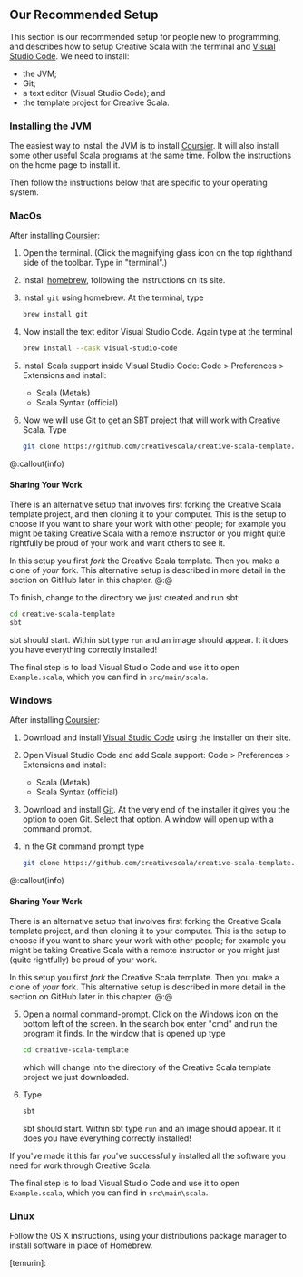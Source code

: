## Our Recommended Setup

This section is our recommended setup for people new to programming, and describes how to setup Creative Scala with the terminal and [Visual Studio Code][vs-code].
We need to install:

- the JVM;
- Git;
- a text editor (Visual Studio Code); and
- the template project for Creative Scala.


### Installing the JVM

The easiest way to install the JVM is to install [Coursier][coursier]. 
It will also install some other useful Scala programs at the same time.
Follow the instructions on the home page to install it.

Then follow the instructions below that are specific to your operating system.

### MacOs

After installing [Coursier][coursier]:

1. Open the terminal. (Click the magnifying glass icon on the top righthand side of the toolbar. Type in "terminal".)
2. Install [homebrew][homebrew], following the instructions on its site.
3. Install `git` using homebrew. At the terminal, type
    ```bash
    brew install git
    ```
4. Now install the text editor Visual Studio Code. Again type at the terminal
    ```bash
    brew install --cask visual-studio-code
    ```
5. Install Scala support inside Visual Studio Code: Code > Preferences > Extensions and install:

    - Scala (Metals)
    - Scala Syntax (official)

6. Now we will use Git to get an SBT project that will work with Creative Scala. Type
    ```bash
    git clone https://github.com/creativescala/creative-scala-template.git
    ```

@:callout(info)
#### Sharing Your Work

There is an alternative setup that involves first forking the Creative Scala template project, and then cloning it to your computer.
This is the setup to choose if you want to share your work with other people; for example you might be taking Creative Scala with a remote instructor or you might quite rightfully be proud of your work and want others to see it.

In this setup you first *fork* the Creative Scala template.
Then you make a clone of *your* fork.
This alternative setup is described in more detail in the section on GitHub later in this chapter.
@:@

To finish, change to the directory we just created and run sbt:

```bash
cd creative-scala-template
sbt
```

sbt should start. Within sbt type `run` and an image should appear. It it does you have everything correctly installed!

The final step is to load Visual Studio Code and use it to open `Example.scala`, which you can find in `src/main/scala`.


### Windows

After installing [Coursier][coursier]:

1. Download and install [Visual Studio Code][vs-code] using the installer on their site.
2. Open Visual Studio Code and add Scala support: Code > Preferences > Extensions and install:

    - Scala (Metals)
    - Scala Syntax (official)
3. Download and install [Git](https://git-scm.com). At the very end of the installer it gives you the option to open Git. Select that option. A window will open up with a command prompt.
4. In the Git command prompt type
    ```bash
    git clone https://github.com/creativescala/creative-scala-template.git
    ```

@:callout(info)
#### Sharing Your Work

There is an alternative setup that involves first forking the Creative Scala template project, and then cloning it to your computer.
This is the setup to choose if you want to share your work with other people; for example you might be taking Creative Scala with a remote instructor or you might just (quite rightfully) be proud of your work.

In this setup you first *fork* the Creative Scala template.
Then you make a clone of *your* fork.
This alternative setup is described in more detail in the section on GitHub later in this chapter.
@:@

5. Open a normal command-prompt. Click on the Windows icon on the bottom left of the screen. In the search box enter "cmd" and run the program it finds. In the window that is opened up type

    ```bash
    cd creative-scala-template
    ```

    which will change into the directory of the Creative Scala template project we just downloaded.
6. Type

    ```bash
    sbt
    ```

    sbt should start. Within sbt type `run` and an image should appear. It it does you have everything correctly installed!

If you've made it this far you've successfully installed all the software you need for work through Creative Scala.

The final step is to load Visual Studio Code and use it to open `Example.scala`, which you can find in `src\main\scala`.


### Linux

Follow the OS X instructions, using your distributions package manager to install software in place of Homebrew.

[coursier]: https://get-coursier.io/docs/cli-installation
[vs-code]: https://code.visualstudio.com/
[homebrew]: https://brew.sh/
[temurin]: 
